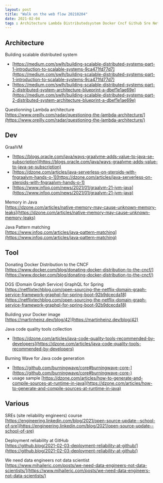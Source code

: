 ```yaml
---
layout: post
title: "Walk on the web flow 20210204"
date: 2021-02-04
tags : Architecture Lambda Distributedsystem Docker Cncf Github Sre Netflix Dgs GraphQL Spring Data Graalvm Compile Memory Patternmatching
---
```


## Architecture  

Building scalable distributed system   
* [https://medium.com/swlh/building-scalable-distributed-systems-part-1-introduction-to-scalable-systems-9ca471fd77d7](https://medium.com/swlh/building-scalable-distributed-systems-part-1-introduction-to-scalable-systems-9ca471fd77d7)   
* [https://medium.com/swlh/building-scalable-distributed-systems-part-2-distributed-system-architecture-blueprint-a-dbef1e1ae69e](https://medium.com/swlh/building-scalable-distributed-systems-part-2-distributed-system-architecture-blueprint-a-dbef1e1ae69e)   

Questionning Lambda architecture   
[https://www.oreilly.com/radar/questioning-the-lambda-architecture/](https://www.oreilly.com/radar/questioning-the-lambda-architecture/)


## Dev   

GraalVM    
* [https://blogs.oracle.com/java/ways-graalvme-adds-value-to-java-se-subscription](https://blogs.oracle.com/java/ways-graalvme-adds-value-to-java-se-subscription)   
* [https://dzone.com/articles/java-serverless-on-steroids-with-fngraalvm-hands-o-1](https://dzone.com/articles/java-serverless-on-steroids-with-fngraalvm-hands-o-1)   
* [https://www.infoq.com/news/2021/01/graalvm-21-jvm-java](https://www.infoq.com/news/2021/01/graalvm-21-jvm-java)    

Memory in Java   
[https://dzone.com/articles/native-memory-may-cause-unknown-memory-leaks](https://dzone.com/articles/native-memory-may-cause-unknown-memory-leaks)   

Java Pattern matching    
[https://www.infoq.com/articles/java-pattern-matching](https://www.infoq.com/articles/java-pattern-matching)    

## Tool   

Donating Docker Distribution to the CNCF   
[https://www.docker.com/blog/donating-docker-distribution-to-the-cncf/](https://www.docker.com/blog/donating-docker-distribution-to-the-cncf/)   

DGS (Domain Graph Service) GraphQL for Spring   
[https://netflixtechblog.com/open-sourcing-the-netflix-domain-graph-service-framework-graphql-for-spring-boot-92b9dcecda18](https://netflixtechblog.com/open-sourcing-the-netflix-domain-graph-service-framework-graphql-for-spring-boot-92b9dcecda18)   

Building your Docker image   
[https://martinheinz.dev/blog/42](https://martinheinz.dev/blog/42)   

Java code quality tools collection   
* [https://dzone.com/articles/java-code-quality-tools-recommended-by-developers](https://dzone.com/articles/java-code-quality-tools-recommended-by-developers)

Burning Wave for Java code generation    
* [https://github.com/burningwave/core#burningwave-core-](https://github.com/burningwave/core#burningwave-core-)
* usage sample [https://dzone.com/articles/how-to-generate-and-compile-sources-at-runtime-in-java](https://dzone.com/articles/how-to-generate-and-compile-sources-at-runtime-in-java)   

## Various   

SREs (site reliability engineers) course   
[https://engineering.linkedin.com/blog/2021/open-source-update--school-of-sre](https://engineering.linkedin.com/blog/2021/open-source-update--school-of-sre)    

Deployment reliability at GitHub    
[https://github.blog/2021-02-03-deployment-reliability-at-github/](https://github.blog/2021-02-03-deployment-reliability-at-github/)   

We need data engineers not data scientist   
[https://www.mihaileric.com/posts/we-need-data-engineers-not-data-scientists/](https://www.mihaileric.com/posts/we-need-data-engineers-not-data-scientists/)

